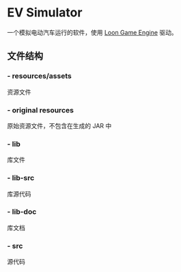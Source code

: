 # EV Simulator
一个模拟电动汽车运行的软件，使用 [Loon Game Engine](https://github.com/cping/LGame) 驱动。

## 文件结构
### - resources/assets
资源文件
### - original resources
原始资源文件，不包含在生成的 JAR 中
### - lib
库文件
### - lib-src
库源代码
### - lib-doc
库文档
### - src
源代码
